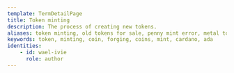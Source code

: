 ```yaml
---
template: TermDetailPage
title: Token minting
description: The process of creating new tokens.
aliases: token minting, old tokens for sale​, penny mint error​, metal tokens for sale​, coin vs token​, inspirational coins and tokens​, custom tokens coins​, minting your own coins​, custom coin minting​, cardano token price​, cardano token address​, cardano native tokens​, cardano token tool​, cardano token supply​, tokens built on cardano​, cardano token builder​, cardano wallet token​
keywords: token, minting, coin, forging, coins, mint, cardano, ada
identities: 
    - id: wael-ivie
      role: author
---
```

##
